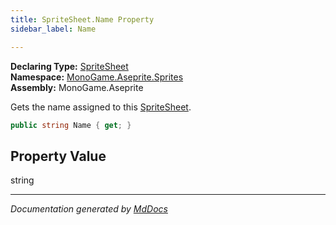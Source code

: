 ```yaml
---
title: SpriteSheet.Name Property
sidebar_label: Name

---
```


**Declaring Type:** [SpriteSheet](../)  
**Namespace:** [MonoGame.Aseprite.Sprites](../../)  
**Assembly:** MonoGame.Aseprite

Gets the name assigned to this [SpriteSheet](../).

```csharp
public string Name { get; }
```

## Property Value

string

___

*Documentation generated by [MdDocs](https://github.com/ap0llo/mddocs)*
